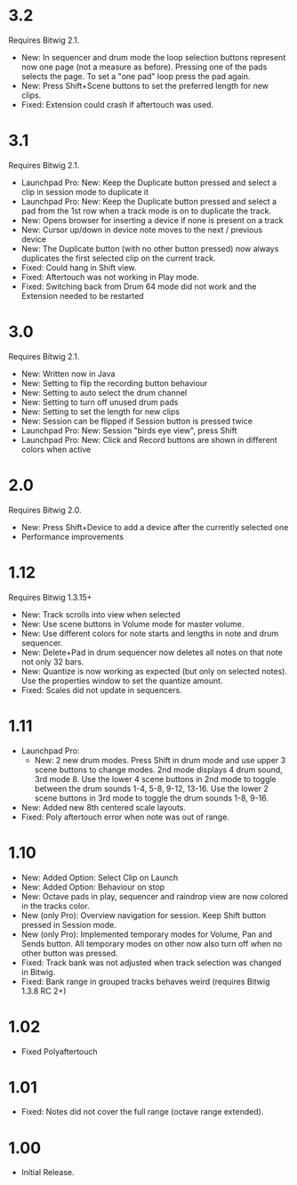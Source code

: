 # 3.2
Requires Bitwig 2.1.
* New: In sequencer and drum mode the loop selection buttons represent now one page (not a measure as before). Pressing one of the pads selects the page. To set a "one pad" loop press the pad again.
* New: Press Shift+Scene buttons to set the preferred length for new clips.
* Fixed: Extension could crash if aftertouch was used.

# 3.1
Requires Bitwig 2.1.
* Launchpad Pro: New: Keep the Duplicate button pressed and select a clip in session mode to duplicate it
* Launchpad Pro: New: Keep the Duplicate button pressed and select a pad from the 1st row when a track mode is on to duplicate the track.
* New: Opens browser for inserting a device if none is present on a track
* New: Cursor up/down in device note moves to the next / previous device
* New: The Duplicate button (with no other button pressed) now always duplicates the first selected clip on the current track.
* Fixed: Could hang in Shift view.
* Fixed: Aftertouch was not working in Play mode.
* Fixed: Switching back from Drum 64 mode did not work and the Extension needed to be restarted

# 3.0
Requires Bitwig 2.1.
* New: Written now in Java
* New: Setting to flip the recording button behaviour
* New: Setting to auto select the drum channel
* New: Setting to turn off unused drum pads
* New: Setting to set the length for new clips
* New: Session can be flipped if Session button is pressed twice
* Launchpad Pro: New: Session "birds eye view", press Shift
* Launchpad Pro: New: Click and Record buttons are shown in different colors when active

# 2.0
Requires Bitwig 2.0.
* New: Press Shift+Device to add a device after the currently selected one
* Performance improvements

# 1.12
Requires Bitwig 1.3.15+
* New: Track scrolls into view when selected
* New: Use scene buttons in Volume mode for master volume.
* New: Use different colors for note starts and lengths in note and drum sequencer.
* New: Delete+Pad in drum sequencer now deletes all notes on that note not only 32 bars.
* New: Quantize is now working as expected (but only on selected notes). Use the properties window to set the quantize amount.
* Fixed: Scales did not update in sequencers.

# 1.11
* Launchpad Pro:
    * New: 2 new drum modes. Press Shift in drum mode and use upper 3 scene buttons to change modes. 2nd mode displays 4 drum sound, 3rd mode 8. Use the lower 4 scene buttons in 2nd mode to toggle between the drum sounds 1-4, 5-8, 9-12, 13-16. Use the lower 2 scene buttons in 3rd mode to toggle the drum sounds 1-8, 9-16.
* New: Added new 8th centered scale layouts.
* Fixed: Poly aftertouch error when note was out of range.

# 1.10
* New: Added Option: Select Clip on Launch
* New: Added Option: Behaviour on stop
* New: Octave pads in play, sequencer and raindrop view are now colored in the tracks color.
* New (only Pro): Overview navigation for session. Keep Shift button pressed in Session mode.
* New (only Pro): Implemented temporary modes for Volume, Pan and Sends button. All temporary modes on other now also turn off when no other button was pressed.
* Fixed: Track bank was not adjusted when track selection was changed in Bitwig.
* Fixed: Bank range in grouped tracks behaves weird (requires Bitwig 1.3.8 RC 2+)

# 1.02
* Fixed Polyaftertouch

# 1.01
* Fixed: Notes did not cover the full range (octave range extended).

# 1.00
* Initial Release.